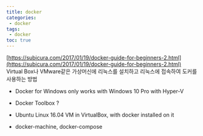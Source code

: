 ```yaml
---
title: docker
categories: 
 - docker
tags: 
 - docker
toc: true
---
```


[https://subicura.com/2017/01/19/docker-guide-for-beginners-2.html](https://subicura.com/2017/01/19/docker-guide-for-beginners-2.html)  Virtual Box나 VMware같은 가상머신에 리눅스를 설치하고 리눅스에 접속하여 도커를 사용하는 방법

- Docker for Windows
only works with Windows 10 Pro with Hyper-V

- Docker Toolbox ?

- Ubuntu Linux 16.04 VM in VirtualBox, with docker installed on it

- docker-machine, docker-compose











